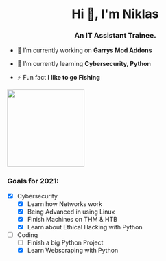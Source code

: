 <h1 align="center">Hi 👋, I'm Niklas</h1>
<h3 align="center">An IT Assistant Trainee.</h3>

- 🔭 I’m currently working on **Garrys Mod Addons**

- 🌱 I’m currently learning **Cybersecurity, Python**

- ⚡ Fun fact **I like to go Fishing**


<img height="180em" src="https://github-readme-stats.vercel.app/apiNiiklasDEV=Gapur&show_icons=true&hide_border=true&&count_private=true&include_all_commits=true" />

<h3 align="left">Goals for 2021:</h3>

- [x] Cybersecurity
    - [x] Learn how Networks work
    - [x] Being Advanced in using Linux
    - [x] Finish Machines on THM & HTB
    - [x] Learn about Ethical Hacking with Python
- [ ] Coding
    - [ ] Finish a big Python Project
    - [x] Learn Webscraping with Python
